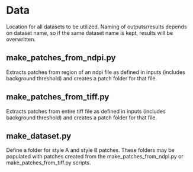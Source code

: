# Data
Location for all datasets to be utilized.  Naming of outputs/results depends on dataset name, so if the same dataset name is kept, results will be overwritten. 

## make_patches_from_ndpi.py
Extracts patches from region of an ndpi file as defined in inputs (includes background threshold) and creates a patch folder for that file.  

## make_patches_from_tiff.py
Extracts patches from entire tiff file as defined in inputs (includes background threshold) and creates a patch folder for that file.  

## make_dataset.py
Define a folder for style A and style B patches.  These folders may be populated with patches created from the make_patches_from_ndpi.py or make_patches_from_tiff.py scripts.
